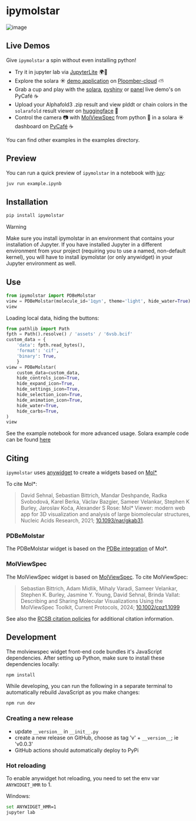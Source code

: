 # ipymolstar

![image](https://github.com/Jhsmit/ipymolstar/assets/7881506/589a94d5-2647-4977-90aa-c886c10cacb9)


## Live Demos

Give `ipymolstar` a spin without even installing python!


 - Try it in jupyter lab via [JupyterLite](https://github.com/Jhsmit/ipymolstar-demo) 🌍🚀
 - Explore the solara ☀️ [demo application](https://github.com/Jhsmit/ploomber-solara-ipymolstar) on [Ploomber-cloud](https://hidden-resonance-5816.ploomberapp.io) ⛅
 - Grab a cup and play with the [solara](https://app.py.cafe/jhsmit/ipymolstar-solara), [pyshiny](https://py.cafe/jhsmit/ipymolstar-shiny) or [panel](https://app.py.cafe/jhsmit/ipymolstar-panel) live demo's on PyCafé ☕
  - Upload your Alphafold3 .zip result and view plddt or chain colors in the `solarafold` result viewer on [huggingface](https://huggingface.co/spaces/Jhsmit/solarafold) 🤗
 - Control the camera 📷 with [MolViewSpec](https://pypi.org/project/molviewspec/) from python 🐍 in a solara ☀️ dashboard on [PyCafé](https://py.cafe/jhsmit/molviewspec-protein-visualization) ☕

You can find other examples in the examples directory.

## Preview

You can run a quick preview of `ipymolstar` in a notebook with [juv](https://github.com/manzt/juv):
    
```sh
juv run example.ipynb
```

## Installation

```sh
pip install ipymolstar
```
> [!WARNING]  
> Make sure you install ipymolstar in an environment that contains your installation of Jupyter. If you have installed Jupyter in a different environment from your project (requiring you to use a named, non-default kernel), you will have to install ipymolstar (or only anywidget) in your Jupyter environment as well.


## Use

```python
from ipymolstar import PDBeMolstar
view = PDBeMolstar(molecule_id='1qyn', theme='light', hide_water=True)
view
```

Loading local data, hiding the buttons:

```python
from pathlib import Path 
fpth = Path().resolve() / 'assets' / '6vsb.bcif'
custom_data = {
    'data': fpth.read_bytes(),
    'format': 'cif',
    'binary': True,
    }
view = PDBeMolstar(
    custom_data=custom_data, 
    hide_controls_icon=True, 
    hide_expand_icon=True, 
    hide_settings_icon=True, 
    hide_selection_icon=True, 
    hide_animation_icon=True,
    hide_water=True,
    hide_carbs=True,
)
view
```

See the example notebook for more advanced usage. 
Solara example code can be found [here](https://github.com/Jhsmit/ploomber-solara-ipymolstar)

## Citing

`ipymolstar` uses [anywidget](https://github.com/manzt/anywidget) to create a widgets based on [Mol*](https://molstar.org/)

To cite Mol*:
> David Sehnal, Sebastian Bittrich, Mandar Deshpande, Radka Svobodová, Karel Berka, Václav Bazgier, Sameer Velankar, Stephen K Burley, Jaroslav Koča, Alexander S Rose: Mol* Viewer: modern web app for 3D visualization and analysis of large biomolecular structures, Nucleic Acids Research, 2021; [10.1093/nar/gkab31](https://doi.org/10.1093/nar/gkab314).


### PDBeMolstar
The PDBeMolstar widget is based on the [PDBe integration](https://github.com/molstar/pdbe-molstar) of Mol*.


### MolViewSpec

The MolViewSpec widget is based on [MolViewSpec](https://github.com/molstar/mol-view-spec). To cite MolViewSpec:

> Sebastian Bittrich, Adam Midlik, Mihaly Varadi, Sameer Velankar, Stephen K. Burley, Jasmine Y. Young, David Sehnal, Brinda Vallat: Describing and Sharing Molecular Visualizations Using the MolViewSpec Toolkit, Current Protocols, 2024; [10.1002/cpz1.1099](https://doi.org/10.1002/cpz1.1099)

See also the [RCSB citation policies](https://www.rcsb.org/pages/policies) for additional citation information.

## Development


The molviewspec widget front-end code bundles it's JavaScript dependencies. After setting up Python,
make sure to install these dependencies locally:

```sh
npm install
```

While developing, you can run the following in a separate terminal to automatically
rebuild JavaScript as you make changes:

```sh
npm run dev
```


### Creating a new release

- update `__version__` in `__init__.py`
- create a new release on GitHub, choose as tag 'v' + `__version__`; ie 'v0.0.3'
- GitHub actions should automatically deploy to PyPi

### Hot reloading

To enable anywidget hot reloading, you need to set the env var `ANYWIDGET_HMR` to 1. 

Windows:
```bash
set ANYWIDGET_HMR=1
jupyter lab
```
